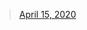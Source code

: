 <blockquote className="twitter-tweet"> <a href="https://twitter.com/Mappletons/status/1250532315459194880?ref_src=twsrc%5Etfw">April 15, 2020</a></blockquote>
